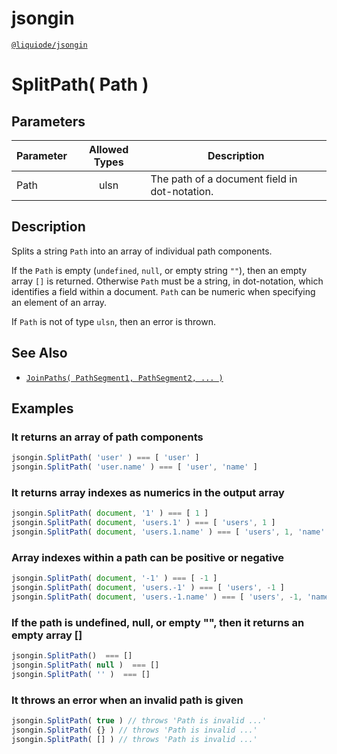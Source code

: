 # jsongin
[`@liquiode/jsongin`](https://github.com/liquicode/jsongin)


# SplitPath( Path )


## Parameters

| **Parameter** | **Allowed Types** | **Description**                          |
|---------------|:-----------------:|------------------------------------------|
| Path          |       ulsn        | The path of a document field in dot-notation.   |


## Description

Splits a string `Path` into an array of individual path components.

If the `Path` is empty (`undefined`, `null`, or empty string `""`), then an empty array `[]` is returned.
Otherwise `Path` must be a string, in dot-notation, which identifies a field within a document.
`Path` can be numeric when specifying an element of an array.

If `Path` is not of type `ulsn`, then an error is thrown.


## See Also

- [`JoinPaths( PathSegment1, PathSegment2, ... )`](./JoinPaths.md)


## Examples


### It returns an array of path components
```js
jsongin.SplitPath( 'user' ) === [ 'user' ]
jsongin.SplitPath( 'user.name' ) === [ 'user', 'name' ]
```

### It returns array indexes as numerics in the output array
```js
jsongin.SplitPath( document, '1' ) === [ 1 ]
jsongin.SplitPath( document, 'users.1' ) === [ 'users', 1 ]
jsongin.SplitPath( document, 'users.1.name' ) === [ 'users', 1, 'name' ]
```

### Array indexes within a path can be positive or negative
```js
jsongin.SplitPath( document, '-1' ) === [ -1 ]
jsongin.SplitPath( document, 'users.-1' ) === [ 'users', -1 ]
jsongin.SplitPath( document, 'users.-1.name' ) === [ 'users', -1, 'name' ]
```

### If the path is undefined, null, or empty "", then it returns an empty array []
```js
jsongin.SplitPath()  === []
jsongin.SplitPath( null )  === []
jsongin.SplitPath( '' )  === []
```

### It throws an error when an invalid path is given
```js
jsongin.SplitPath( true ) // throws 'Path is invalid ...'
jsongin.SplitPath( {} ) // throws 'Path is invalid ...'
jsongin.SplitPath( [] ) // throws 'Path is invalid ...'
```

